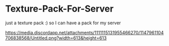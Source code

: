 # Texture-Pack-For-Server
just a texture pack :) so I can have a pack for my server

https://media.discordapp.net/attachments/1111115131955466270/1147961104706838568/Untitled.png?width=613&height=613

